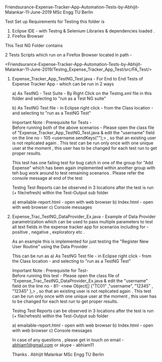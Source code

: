 
Friendsurance-Expense-Tracker-App-Automation-Tests-by-Abhijit-Malankar-11-June-2019 MSc Engg TU Berlin

Test Set up Requirements for Testing this folder is  

1) Eclipse IDE -  with Testng & Selenium Libraries & dependencies loaded . 
2) Firefox Browser 

This Test NG Folder contains 

2 Tests Scripts which run on a Firefox Browser located in path -

<Friendsurance-Expense-Tracker-App-Automation-Tests-by-Abhijit-Malankar-11-June-2019/Testng_Expense_Tracker_App_Test/src/FA_Test/>


1) Expense_Tracker_App_TestNG_Test.java - For End to End Tests of Expense Tracker App  - which can be run in 2 ways 



     a) As TestNG - Test Suite - By Right Click on the Testng.xml file in this folder and selecting to "run as a Test NG suite" 
     
     
     b) As TestNG Test file - in Eclipse right click - from the Class location - and selecting to "run as a TestNG Test" 
     
     Important Note : Prerequisite for Tests -  
     Before running both of the above scenarios - Please open the class file of "Expense_Tracker_App_TestNG_Test.java & edit the "username" 
     field on the line no - 105 <username.sendKeys("<username>");> , so that an existing user is not replicated again . 
     This test can be run only once with one unique user at the moment , this user has to be changed for each test run to get proper results.
 
     This test has one failing test for bug catch in one of the group for "Add Expense" which has been again implemented within another 
     group with teh bug work around to test remaining scenarios . Please refer the console message at end of the test 
     
     Testng Test Reports can be observed in 3 locations after the test is run (+ file/refresh) within the Test-Output sub folder  
 
      a) emailable-report.html  - open with web browser 
      b) Index.html - open with web browser 
      c) Console messages
      
      
 
 2) Expense_Trac_TestNG_DataProvider_Ex.java - Example of Data Provider parametrization which can be used to pass multiple parameters to 
    test all text fields in the expense tracker app for scenarios including for - positive , negative , exploratory etc . 
    
        
    As an example this is implemented for just testing the "Register New User Routine" using the Data Provider . 
    
    This can be run as 
     a) As TestNG Test file - in Eclipse right click - from the Class location - and selecting to "run as a TestNG Test" 
     
     Important Note : Prerequisite for Test-  
     Before running this test - Please open the class file of "Expense_Trac_TestNG_DataProvider_Ex.java & edit the "username" 
     field on the line no - 81- <new Object[] {"TC01" ,"username", "12345" , "12345" },> , so that an existing user is not replicated again . 
     This test can be run only once with one unique user at the moment , this user has to be changed for each test run to get proper results.
 
     Testng Test Reports can be observed in 3 locations after the test is run (+ file/refresh) within the Test-Output sub folder  
 
      a) emailable-report.html  - open with web browser 
      b) Index.html - open with web browser 
      c) Console messages
     
     
     In case of any questions , please get in touch on email - abhiam1@gmail.com or skype - abhiam11 
     
     Thanks . 
     Abhijit Malankar 
     MSc Engg TU Berlin 
     
     
     
     
     

